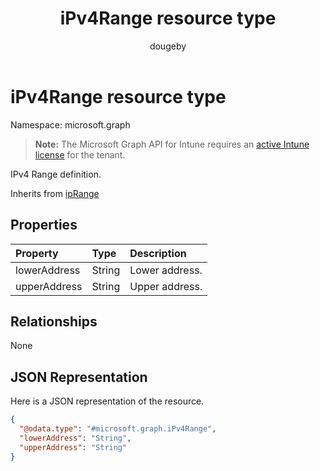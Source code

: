 ﻿---
title: "iPv4Range resource type"
description: "IPv4 Range definition."
author: "dougeby"
localization_priority: Normal
ms.prod: "intune"
doc_type: resourcePageType
---

# iPv4Range resource type

Namespace: microsoft.graph

> **Note:** The Microsoft Graph API for Intune requires an [active Intune license](https://go.microsoft.com/fwlink/?linkid=839381) for the tenant.

IPv4 Range definition.

Inherits from [ipRange](../resources/intune-mam-iprange.md)

## Properties

| Property     | Type   | Description    |
| :----------- | :----- | :------------- |
| lowerAddress | String | Lower address. |
| upperAddress | String | Upper address. |

## Relationships

None

## JSON Representation

Here is a JSON representation of the resource.

<!-- {
  "blockType": "resource",
  "@odata.type": "microsoft.graph.iPv4Range"
}
-->

```json
{
  "@odata.type": "#microsoft.graph.iPv4Range",
  "lowerAddress": "String",
  "upperAddress": "String"
}
```
